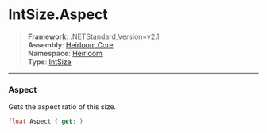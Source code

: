# IntSize.Aspect

> **Framework**: .NETStandard,Version=v2.1  
> **Assembly**: [Heirloom.Core][0]  
> **Namespace**: [Heirloom][0]  
> **Type**: [IntSize][1]  

--------------------------------------------------------------------------------

### Aspect

Gets the aspect ratio of this size.

```cs
float Aspect { get; }
```

[0]: ..\Heirloom.Core.md
[1]: Heirloom.IntSize.md
